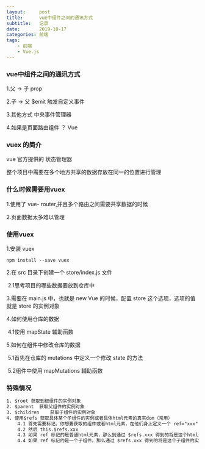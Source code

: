 ```yaml
---
layout:     post
title:      vue中组件之间的通讯方式
subtitle:   记录
date:       2019-10-17
categories:	前端
tags:
    - 前端
    - Vue.js
---
```

###  vue中组件之间的通讯方式

1.父 -> 子		prop

2.子 -> 父		$emit 触发自定义事件

3.其他方式		中央事件管理器

4.如果是页面路由组件 ？ Vue

### vuex 的简介

vue 官方提供的 状态管理器

整个项目中需要在多个地方共享的数据存放在同一的位置进行管理

### 什么时候需要用vuex

1.使用了 vue- router,并且多个路由之间需要共享数据的时候

2.页面数据太多难以管理

### 使用vuex

1.安装 vuex

```shell
npm install --save vuex
```

2.在 src 目录下创建一个 store/index.js 文件

​	2.1思考项目的哪些数据要放到仓库中

3.需要在 main.js 中，也就是 new Vue 的时候，配置 store 这个选项，选项的值就是 store 的实例对象

4.如何使用仓库的数据

​	4.1使用 mapState 辅助函数

5.如何在组件中修改仓库的数据

​	5.1首先在仓库的 mutations 中定义一个修改 state 的方法

​	5.2组件中使用 mapMutations 辅助函数

### 特殊情况
```txt
1. $root 获取到根组件的实例对象
2. $parent	获取父组件的实例对象
3. $children	获取子组件的实例对象
4. 使用$refs 获取具体某个子组件的实例或者具体html元素的真实dom（常用）
	4.1 首先需要标记。你想要获取的组件或者html元素，在他们身上定义一个 ref="xxx"
	4.2 然后 this.$refs.xxx 
	4.3 如果 ref 标记的是普通html元素，那么到通过 $refs.xxx 得到的将是这个html元素的dom对象
	4.4 如果 ref 标记的是一个子组件。那么通过 $refs.xxx 得到的将是这个子组件的实例对象
```